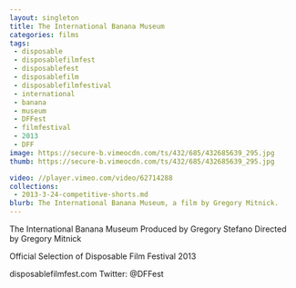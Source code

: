 ```yaml
---
layout: singleton
title: The International Banana Museum
categories: films
tags:
 - disposable
 - disposablefilmfest
 - disposablefest
 - disposablefilm
 - disposablefilmfestival
 - international
 - banana
 - museum
 - DFFest
 - filmfestival
 - 2013
 - DFF
image: https://secure-b.vimeocdn.com/ts/432/685/432685639_295.jpg
thumb: https://secure-b.vimeocdn.com/ts/432/685/432685639_295.jpg

video: //player.vimeo.com/video/62714288
collections:
 - 2013-3-24-competitive-shorts.md
blurb: The International Banana Museum, a film by Gregory Mitnick.
---
```


The International Banana Museum
Produced by Gregory Stefano
Directed by Gregory Mitnick

Official Selection of Disposable Film Festival 2013

disposablefilmfest.com
Twitter: @DFFest